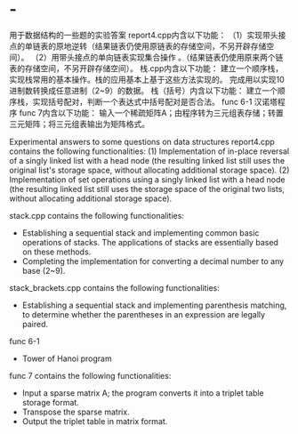 # -
用于数据结构的一些题的实验答案 
report4.cpp内含以下功能：
（1）实现带头接点的单链表的原地逆转（结果链表仍使用原链表的存储空间，不另开辟存储空间）。
（2）用带头接点的单向链表实现集合操作 。（结果链表仍使用原来两个链表的存储空间，不另开辟存储空间）。
栈.cpp内含以下功能：
建立一个顺序栈，实现栈常用的基本操作。栈的应用基本上基于这些方法实现的。
完成用以实现10进制数转换成任意进制（2~9）的数据。
栈（括号）内含以下功能：
建立一个顺序栈，实现括号配对，判断一个表达式中括号配对是否合法。
func 6-1
汉诺塔程序
func 7内含以下功能：
输入一个稀疏矩阵A；由程序转为三元组表存储；转置三元矩阵；将三元组表输出为矩阵格式。

Experimental answers to some questions on data structures
report4.cpp contains the following functionalities:
(1) Implementation of in-place reversal of a singly linked list with a head node (the resulting linked list still uses the original list's storage space, without allocating additional storage space).
(2) Implementation of set operations using a singly linked list with a head node (the resulting linked list still uses the storage space of the original two lists, without allocating additional storage space).

stack.cpp contains the following functionalities:
- Establishing a sequential stack and implementing common basic operations of stacks. The applications of stacks are essentially based on these methods.
- Completing the implementation for converting a decimal number to any base (2~9).

stack_brackets.cpp contains the following functionalities:
- Establishing a sequential stack and implementing parenthesis matching, to determine whether the parentheses in an expression are legally paired.

func 6-1
- Tower of Hanoi program

func 7 contains the following functionalities:
- Input a sparse matrix A; the program converts it into a triplet table storage format.
- Transpose the sparse matrix.
- Output the triplet table in matrix format.
